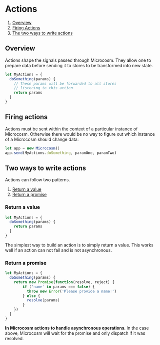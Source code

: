 # Actions

1. [Overview](#overview)
2. [Firing Actions](#firing-actions)
2. [The two ways to write actions](three-ways-to-write-actions)

## Overview

Actions shape the signals passed through Microcosm. They allow one to
prepare data before sending it to stores to be transformed into new
state.

```javascript
let MyActions = {
  doSomething(params) {
    // These params will be forwarded to all stores
    // listening to this action
    return params
  }
}
```

## Firing actions

Actions must be sent within the context of a particular instance of
Microcosm. Otherwise there would be no way to figure out
which instance of a Microcosm should change data:

```javascript
let app = new Microcosm()
app.send(MyActions.doSomething, paramOne, paramTwo)
```

## Two ways to write actions

Actions can follow two patterns.

1. [Return a value](#return-a-value)
2. [Return a promise](#return-a-promise)

### Return a value

```javascript
let MyActions = {
  doSomething(params) {
    return params
  }
}
```

The simplest way to build an action is to simply return a value. This
works well if an action can not fail and is not asynchronous.

### Return a promise

```javascript
let MyActions = {
  doSomething(params) {
    return new Promise(function(resolve, reject) {
        if ('name' in params === false) {
          throw new Error('Please provide a name!')
        } else {
          resolve(params)
        }
    })
  }
}
```

**In Microcosm actions to handle asynchronous operations**. In the
case above, Microcosm will wait for the promise and only dispatch if
it was resolved.

